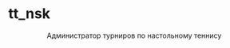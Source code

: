 # tt_nsk

<p size = 26 style="text-align:center">Администратор турниров по настольному теннису</p>

